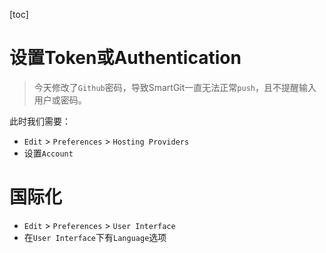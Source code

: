 [toc]

# 设置Token或Authentication

> 今天修改了`Github`密码，导致SmartGit一直无法正常`push`，且不提醒输入用户或密码。

此时我们需要：

- `Edit` > `Preferences` > `Hosting Providers`
- 设置`Account`

# 国际化

- `Edit` > `Preferences` > `User Interface`
- 在`User Interface`下有`Language`选项